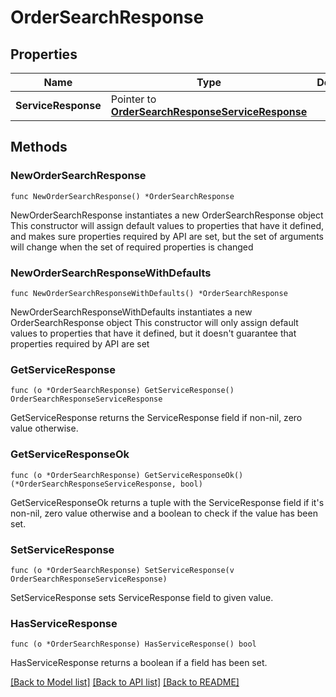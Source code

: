 # OrderSearchResponse

## Properties

Name | Type | Description | Notes
------------ | ------------- | ------------- | -------------
**ServiceResponse** | Pointer to [**OrderSearchResponseServiceResponse**](OrderSearchResponseServiceResponse.md) |  | [optional] 

## Methods

### NewOrderSearchResponse

`func NewOrderSearchResponse() *OrderSearchResponse`

NewOrderSearchResponse instantiates a new OrderSearchResponse object
This constructor will assign default values to properties that have it defined,
and makes sure properties required by API are set, but the set of arguments
will change when the set of required properties is changed

### NewOrderSearchResponseWithDefaults

`func NewOrderSearchResponseWithDefaults() *OrderSearchResponse`

NewOrderSearchResponseWithDefaults instantiates a new OrderSearchResponse object
This constructor will only assign default values to properties that have it defined,
but it doesn't guarantee that properties required by API are set

### GetServiceResponse

`func (o *OrderSearchResponse) GetServiceResponse() OrderSearchResponseServiceResponse`

GetServiceResponse returns the ServiceResponse field if non-nil, zero value otherwise.

### GetServiceResponseOk

`func (o *OrderSearchResponse) GetServiceResponseOk() (*OrderSearchResponseServiceResponse, bool)`

GetServiceResponseOk returns a tuple with the ServiceResponse field if it's non-nil, zero value otherwise
and a boolean to check if the value has been set.

### SetServiceResponse

`func (o *OrderSearchResponse) SetServiceResponse(v OrderSearchResponseServiceResponse)`

SetServiceResponse sets ServiceResponse field to given value.

### HasServiceResponse

`func (o *OrderSearchResponse) HasServiceResponse() bool`

HasServiceResponse returns a boolean if a field has been set.


[[Back to Model list]](../README.md#documentation-for-models) [[Back to API list]](../README.md#documentation-for-api-endpoints) [[Back to README]](../README.md)


